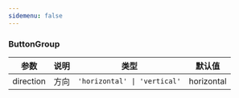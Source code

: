 ```yaml
---
sidemenu: false
---
```

### ButtonGroup

| 参数	|说明	|类型	|默认值
| --- | --- | --- | ---
| direction | 方向 | `'horizontal' \| 'vertical'` | horizontal
